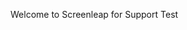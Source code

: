 Welcome to Screenleap for Support Test


















<script type="text/javascript">
    var screenleapCompanyId = 127;
    var screenleapAccountId = 'support';
    var screenleapBaseUrl = document.location.protocol + '//www.screenleap.com';
    (function() {
        var sl = document.createElement('script'); sl.type = 'text/javascript'; sl.async = true;
        sl.src = screenleapBaseUrl + '/js/support.js';
        var s = document.getElementsByTagName('script')[0]; s.parentNode.insertBefore(sl, s);
    })();
</script>
